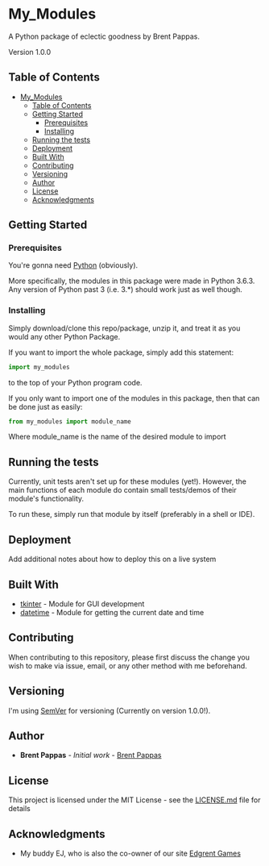 # My_Modules

A Python package of eclectic goodness by Brent Pappas.

Version 1.0.0

## Table of Contents

- [My_Modules](#mymodules)
    - [Table of Contents](#table-of-contents)
    - [Getting Started](#getting-started)
        - [Prerequisites](#prerequisites)
        - [Installing](#installing)
    - [Running the tests](#running-the-tests)
    - [Deployment](#deployment)
    - [Built With](#built-with)
    - [Contributing](#contributing)
    - [Versioning](#versioning)
    - [Author](#author)
    - [License](#license)
    - [Acknowledgments](#acknowledgments)

## Getting Started

### Prerequisites

You're gonna need [Python](https://www.python.org/) (obviously).

More specifically, the modules in this package were made in Python 3.6.3.
Any version of Python past 3 (i.e. 3.*) should work just as well though.

### Installing

Simply download/clone this repo/package, unzip it, and treat it as you would
any other Python Package.

If you want to import the whole package, simply add this statement:

```python
import my_modules
```

to the top of your Python program code.

If you only want to import one of the modules in this package, then
that can be done just as easily:

```python
from my_modules import module_name
```

Where module_name is the name of the desired module to import

## Running the tests

Currently, unit tests aren't set up for these modules (yet!).
However, the main functions of each module do contain small tests/demos of
their module's functionality.

To run these, simply run that module by itself (preferably in a shell or IDE).

## Deployment

Add additional notes about how to deploy this on a live system

## Built With

- [tkinter](https://docs.python.org/3/library/tk.html) - Module for GUI development
- [datetime](https://docs.python.org/3/library/datetime.html) - Module for
getting the current date and time

## Contributing

When contributing to this repository, please first discuss the change you wish
to make via issue, email, or any other method with me beforehand.

## Versioning

I'm using [SemVer](http://semver.org/) for versioning (Currently on version 1.0.0!).

## Author

- **Brent Pappas** - *Initial work* - [Brent Pappas](http://www.pappasbrent.com)

## License

This project is licensed under the MIT License -
see the [LICENSE.md](LICENSE.md) file for details

## Acknowledgments

- My buddy EJ, who is also the co-owner of our site [Edgrent Games](http://edgrentgames.com/)
